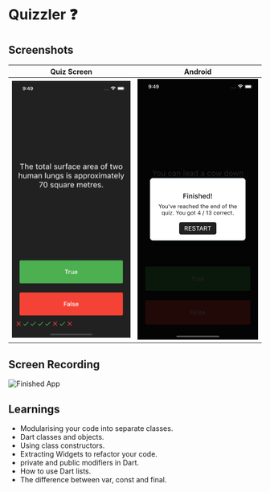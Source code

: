 # Quizzler ❓

## Screenshots

Quiz Screen             |  Android
:-------------------------:|:-------------------------:
![](https://github.com/sambarannnn/quizzler-flutter/blob/master/images/Simulator%20Screen%20Shot%20-%20iPhone%2012%20Pro%20-%202022-06-20%20at%2021.49.22.png)  |  ![](https://github.com/sambarannnn/quizzler-flutter/blob/master/images/Simulator%20Screen%20Shot%20-%20iPhone%2012%20Pro%20-%202022-06-20%20at%2021.49.11.png)

## Screen Recording
![Finished App](https://github.com/londonappbrewery/Images/blob/master/quizzler-demo.gif)

## Learnings

- Modularising your code into separate classes.
- Dart classes and objects.
- Using class constructors.
- Extracting Widgets to refactor your code.
- private and public modifiers in Dart.
- How to use Dart lists.
- The difference between var, const and final.
